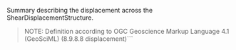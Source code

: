 Summary describing the displacement across the ShearDisplacementStructure.

> NOTE: Definition according to OGC Geoscience Markup Language 4.1 (GeoSciML) (8.9.8.8 displacement)```
